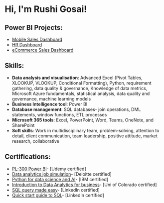 <h1>Hi, I'm Rushi Gosai!

<h2>Power BI Projects:</h2>

- [Mobile Sales Dashboard](https://github.com/rushingosai/Mobile-Sales-Dasboard)
- [HR Dashboard](https://github.com/rushingosai/HR-Dashboard)
- [eCommerce Sales Dashboard](https://github.com/rushingosai/eCommerce-Sales-Dashboard)

<h2>Skills:</h2>

- <b>Data analysis and visualisation</b>: Advanced Excel (Pivot Tables, XLOOKUP, VLOOKUP, Conditional Formatting), Python, requirement gathering, data quality & governance, Knowledge of data metrics, Microsoft Azure fundamentals, statistical analysis, data quality and governance, machine learning models
- <b>Business Intelligence tool</b>: Power BI
- <b>Database management</b>: SQL databases- join operations, DML statements, window functions, ETL processes
- <b>Microsoft 365 tools</b>: Excel, PowerPoint, Word, Teams, OneNote, and SharePoint
- <b>Soft skills</b>: Work in multidisciplinary team, problem-solving, attention to detail, client communication, team leadership, positive attitude, market research, collaborative
  
  
<h2>Certifications:</h2>

- [PL-300 Power BI](https://github.com/rushingosai/Certificates)- [Udemy certified]
- [Data analytics job simulation](https://github.com/rushingosai/Certificates)- [Deloitte certified]
- [Python for data science and AI](https://github.com/rushingosai/Certificates)- [IBM certified]
- [Introduction to Data Analytics for business](https://github.com/rushingosai/Certificates)- [Uni of Colorado certified]
- [SQL query made easy](https://github.com/rushingosai/Certificates)- [LinkedIn certified]
- [Quick start guide to SQL](https://github.com/rushingosai/Certificates)- [LinkedIn certified]

